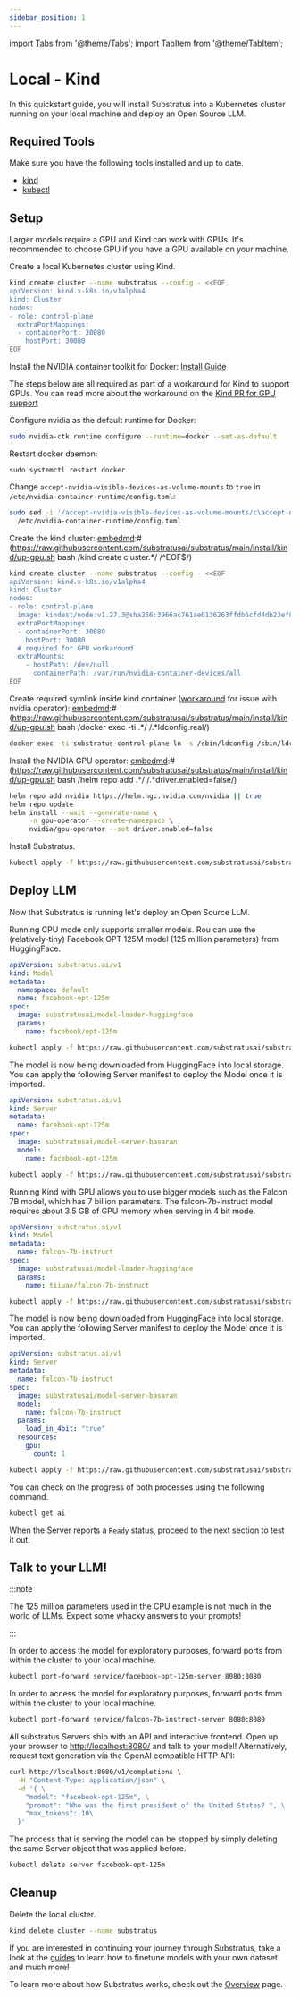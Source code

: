 ```yaml
---
sidebar_position: 1
---
```


import Tabs from '@theme/Tabs';
import TabItem from '@theme/TabItem';

# Local - Kind

In this quickstart guide, you will install Substratus into a Kubernetes cluster running on your local machine and deploy an Open Source LLM.

## Required Tools

Make sure you have the following tools installed and up to date.

* [kind](https://kind.sigs.k8s.io/docs/user/quick-start/#installation)
* [kubectl](https://kubernetes.io/docs/tasks/tools/#kubectl)

## Setup
Larger models require a GPU and Kind can work with GPUs.
It's recommended to choose GPU if you have a GPU available on your machine.

<Tabs groupId="kind-gpu">
  <TabItem value="cpu" label="CPU" default>

Create a local Kubernetes cluster using Kind.

[embedmd]:# (https://raw.githubusercontent.com/substratusai/substratus/main/install/kind/up.sh bash /kind.*/ $)
```bash
kind create cluster --name substratus --config - <<EOF
apiVersion: kind.x-k8s.io/v1alpha4
kind: Cluster
nodes:
- role: control-plane
  extraPortMappings:
  - containerPort: 30080
    hostPort: 30080
EOF
```

  </TabItem>
  <TabItem value="gpu" label="GPU">

Install the NVIDIA container toolkit for Docker: [Install Guide](https://docs.nvidia.com/datacenter/cloud-native/container-toolkit/latest/install-guide.html)

The steps below are all required as part of a workaround for Kind to
support GPUs. You can read more about the workaround on the [Kind PR
for GPU support](https://github.com/kubernetes-sigs/kind/pull/3257#issuecomment-1607287275)

Configure nvidia as the default runtime for Docker:
```bash
sudo nvidia-ctk runtime configure --runtime=docker --set-as-default
```

Restart docker daemon:
```
sudo systemctl restart docker
```

Change `accept-nvidia-visible-devices-as-volume-mounts` to `true` in `/etc/nvidia-container-runtime/config.toml`:
```bash
sudo sed -i '/accept-nvidia-visible-devices-as-volume-mounts/c\accept-nvidia-visible-devices-as-volume-mounts = true' \
  /etc/nvidia-container-runtime/config.toml
```

Create the kind cluster:
[embedmd]:# (https://raw.githubusercontent.com/substratusai/substratus/main/install/kind/up-gpu.sh bash /kind create cluster.*/ /^EOF$/)
```bash
kind create cluster --name substratus --config - <<EOF
apiVersion: kind.x-k8s.io/v1alpha4
kind: Cluster
nodes:
- role: control-plane
  image: kindest/node:v1.27.3@sha256:3966ac761ae0136263ffdb6cfd4db23ef8a83cba8a463690e98317add2c9ba72
  extraPortMappings:
  - containerPort: 30080
    hostPort: 30080
  # required for GPU workaround
  extraMounts:
    - hostPath: /dev/null
      containerPath: /var/run/nvidia-container-devices/all
EOF
```

Create required symlink inside kind container ([workaround](https://github.com/NVIDIA/nvidia-docker/issues/614#issuecomment-423991632) for issue with nvidia operator):
[embedmd]:# (https://raw.githubusercontent.com/substratusai/substratus/main/install/kind/up-gpu.sh bash /docker exec -ti .*/ /.*ldconfig.real/)
```bash
docker exec -ti substratus-control-plane ln -s /sbin/ldconfig /sbin/ldconfig.real
```

Install the NVIDIA GPU operator:
[embedmd]:# (https://raw.githubusercontent.com/substratusai/substratus/main/install/kind/up-gpu.sh bash /helm repo add .*/ /.*driver.enabled=false/)
```bash
helm repo add nvidia https://helm.ngc.nvidia.com/nvidia || true
helm repo update
helm install --wait --generate-name \
     -n gpu-operator --create-namespace \
     nvidia/gpu-operator --set driver.enabled=false
```


  </TabItem>

</Tabs>

Install Substratus.

```bash
kubectl apply -f https://raw.githubusercontent.com/substratusai/substratus/main/install/kind/manifests.yaml
```

## Deploy LLM
Now that Substratus is running let's deploy an Open Source LLM.

<Tabs groupId="kind-gpu">
  <TabItem value="cpu" label="CPU" default>

Running CPU mode only supports smaller models. Rou can use the (relatively-tiny) Facebook OPT 125M model (125 million parameters) from HuggingFace.

[embedmd]:# (https://raw.githubusercontent.com/substratusai/substratus/main/examples/facebook-opt-125m/base-model.yaml yaml)
```yaml
apiVersion: substratus.ai/v1
kind: Model
metadata:
  namespace: default
  name: facebook-opt-125m
spec:
  image: substratusai/model-loader-huggingface
  params:
    name: facebook/opt-125m
```

```bash
kubectl apply -f https://raw.githubusercontent.com/substratusai/substratus/main/examples/facebook-opt-125m/base-model.yaml
```

The model is now being downloaded from HuggingFace into local storage.
You can apply the following Server manifest to deploy the Model once it is imported.

[embedmd]:# (https://raw.githubusercontent.com/substratusai/substratus/main/examples/facebook-opt-125m/base-server.yaml yaml)
```yaml
apiVersion: substratus.ai/v1
kind: Server
metadata:
  name: facebook-opt-125m
spec:
  image: substratusai/model-server-basaran
  model:
    name: facebook-opt-125m
```

```bash
kubectl apply -f https://raw.githubusercontent.com/substratusai/substratus/main/examples/facebook-opt-125m/base-server.yaml
```

  </TabItem>
  <TabItem value="gpu" label="GPU">

Running Kind with GPU allows you to use bigger models such as the Falcon 7B model, which
has 7 billion parameters. The falcon-7b-instruct model requires about 3.5 GB of
GPU memory when serving in 4 bit mode.

[embedmd]:# (https://raw.githubusercontent.com/substratusai/substratus/main/examples/falcon-7b-instruct/base-model.yaml yaml)
```yaml
apiVersion: substratus.ai/v1
kind: Model
metadata:
  name: falcon-7b-instruct
spec:
  image: substratusai/model-loader-huggingface
  params:
    name: tiiuae/falcon-7b-instruct
```

```bash
kubectl apply -f https://raw.githubusercontent.com/substratusai/substratus/main/examples/falcon-7b-instruct/base-model.yaml
```

The model is now being downloaded from HuggingFace into local storage.
You can apply the following Server manifest to deploy the Model once it is imported.

[embedmd]:# (https://raw.githubusercontent.com/substratusai/substratus/main/examples/falcon-7b-instruct/server-4bit-any-gpu.yaml yaml)
```yaml
apiVersion: substratus.ai/v1
kind: Server
metadata:
  name: falcon-7b-instruct
spec:
  image: substratusai/model-server-basaran
  model:
    name: falcon-7b-instruct
  params:
    load_in_4bit: "true"
  resources:
    gpu:
      count: 1
```

```bash
kubectl apply -f https://raw.githubusercontent.com/substratusai/substratus/main/examples/falcon-7b-instruct/server-4bit-any-gpu.yaml
```

  </TabItem>
</Tabs>

You can check on the progress of both processes using the following command.


```bash
kubectl get ai
```

When the Server reports a `Ready` status, proceed to the next section to test it out.

## Talk to your LLM!

<Tabs groupId="kind-gpu">
  <TabItem value="cpu" label="CPU" default>

:::note

The 125 million parameters used in the CPU example is not much in the world of LLMs. Expect some whacky answers to your prompts!

:::

In order to access the model for exploratory purposes, forward ports from within the cluster to your local machine.

```bash
kubectl port-forward service/facebook-opt-125m-server 8080:8080
```

  </TabItem>
  <TabItem value="gpu" label="GPU">

In order to access the model for exploratory purposes, forward ports from within the cluster to your local machine.

```bash
kubectl port-forward service/falcon-7b-instruct-server 8080:8080
```
  </TabItem>

</Tabs>

All substratus Servers ship with an API and interactive frontend. Open up your browser to [http://localhost:8080/](http://localhost:8080/) and talk to your model! Alternatively, request text generation via the OpenAI compatible HTTP API:


```bash
curl http://localhost:8080/v1/completions \
  -H "Content-Type: application/json" \
  -d '{ \
    "model": "facebook-opt-125m", \
    "prompt": "Who was the first president of the United States? ", \
    "max_tokens": 10\
  }'
```


The process that is serving the model can be stopped by simply deleting the same Server object that was applied before.

```bash
kubectl delete server facebook-opt-125m
```

## Cleanup

Delete the local cluster.

[embedmd]:# (https://raw.githubusercontent.com/substratusai/substratus/main/install/kind/down.sh bash /kind.*/ $)
```bash
kind delete cluster --name substratus
```

If you are interested in continuing your journey through Substratus, take a look at the [guides](../category/guides) to learn how to finetune models with your own dataset and much more!

To learn more about how Substratus works, check out the [Overview](../overview.md) page.

